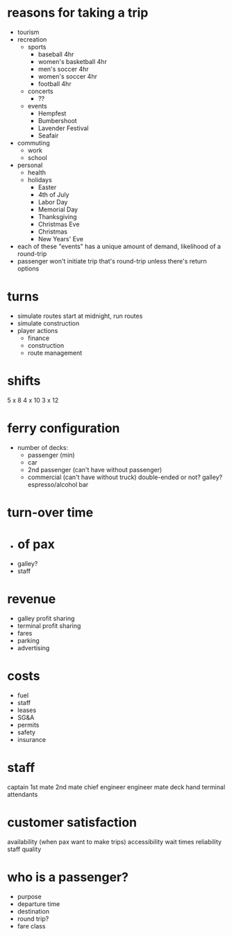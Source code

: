 # reasons for taking a trip
* tourism
* recreation
  * sports
    * baseball   4hr
    * women's basketball     4hr
    * men's soccer     4hr
    * women's soccer    4hr
    * football    4hr
  * concerts
    * ??
  * events
    * Hempfest
    * Bumbershoot
    * Lavender Festival
    * Seafair
* commuting
  * work
  * school
* personal
  * health
  * holidays
    * Easter
    * 4th of July
    * Labor Day
    * Memorial Day
    * Thanksgiving
    * Christmas Eve
    * Christmas
    * New Years' Eve
* each of these "events" has a unique amount of demand, likelihood of a round-trip
* passenger won't initiate trip that's round-trip unless there's return options

# turns
* simulate routes
  start at midnight, run routes
* simulate construction
* player actions
  * finance
  * construction
  * route management

# shifts
5 x 8
4 x 10
3 x 12

# ferry configuration
* number of decks:
  * passenger (min)
  * car
  * 2nd passenger (can't have without passenger)
  * commercial (can't have without truck)
double-ended or not?
galley?
espresso/alcohol bar

# turn-over time
* # of pax
* galley?
* staff

# revenue
* galley profit sharing
* terminal profit sharing
* fares
* parking
* advertising

# costs
* fuel
* staff
* leases
* SG&A
* permits
* safety
* insurance

# staff
captain
1st mate
2nd mate
chief engineer
engineer mate
deck hand
terminal attendants

# customer satisfaction
availability (when pax want to make trips)
accessibility
wait times
reliability
staff quality

# who is a passenger?
* purpose
* departure time
* destination
* round trip?
* fare class
